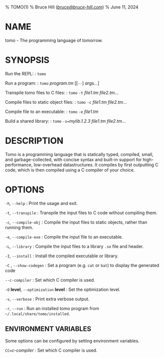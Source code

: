 % TOMO(1)
% Bruce Hill (*bruce@bruce-hill.com*)
% June 11, 2024

# NAME

tomo - The programming language of tomorrow.

# SYNOPSIS

Run the REPL:
: `tomo`

Run a program:
: `tomo` *program.tm* \[\[`--`\] *args...*\]

Transpile tomo files to C files:
: `tomo` `-t` *file1.tm* *file2.tm*...

Compile files to static object files:
: `tomo` `-c` *file1.tm* *file2.tm*...

Compile file to an executable:
: `tomo` `-e` *file1.tm*

Build a shared library:
: `tomo` `-s=`*mylib.1.2.3* *file1.tm* *file2.tm*...

# DESCRIPTION

Tomo is a programming language that is statically typed, compiled, small, and
garbage-collected, with concise syntax and built-in support for
high-performance, low-overhead datastructures. It compiles by first outputting
C code, which is then compiled using a C compiler of your choice.

# OPTIONS

`-h`, `--help`
: Print the usage and exit.

`-t`, `--transpile`
: Transpile the input files to C code without compiling them.

`-c`, `--compile-obj`
: Compile the input files to static objects, rather than running them.

`-e`, `--compile-exe`
: Compile the input file to an executable.

`-L`, `--library`
: Compile the input files to a library `.so` file and header.

`-I`, `--install`
: Install the compiled executable or library.

`-C` *<program>*, `--show-codegen` *<program>*
: Set a program (e.g. `cat` or `bat`) to display the generated code

`--c-compiler`
: Set which C compiler is used.

`-O` **level**, `--optimization` **level**
: Set the optimization level.

`-v`, `--verbose`
: Print extra verbose output.

`-r`, `--run`
: Run an installed tomo program from `~/.local/share/tomo/installed`.

## ENVIRONMENT VARIABLES

Some options can be configured by setting environment variables.

`CC=`*c-compiler*
: Set which C compiler is used.
